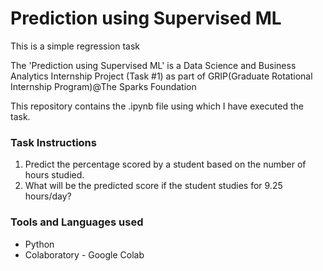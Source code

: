 # Prediction using Supervised ML

This is a simple regression task

The 'Prediction using Supervised ML' is a Data Science and Business Analytics Internship Project (Task #1) as part of GRIP(Graduate Rotational Internship Program)@The Sparks Foundation

This repository contains the .ipynb file using which I have executed the task.

### Task Instructions

1. Predict the percentage scored by a student based on the number of hours studied.
2. What will be the predicted score if the student studies for 9.25 hours/day?

### Tools and Languages used 

* Python
* Colaboratory - Google Colab 

